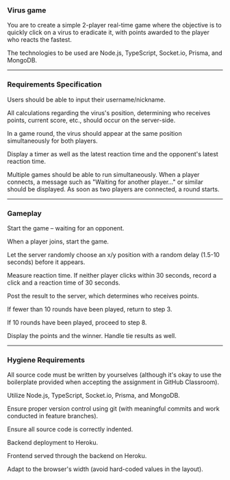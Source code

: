 ### Virus game  

  
You are to create a simple 2-player real-time game where the objective is to quickly click on a virus to eradicate it, with points awarded to the player who reacts the fastest.  

The technologies to be used are Node.js, TypeScript, Socket.io, Prisma, and MongoDB.  

--------------------------------------------------------------------  

### Requirements Specification  

Users should be able to input their username/nickname.  

All calculations regarding the virus's position, determining who receives points, current score, etc., should occur on the server-side.  

In a game round, the virus should appear at the same position simultaneously for both players.  

Display a timer as well as the latest reaction time and the opponent's latest reaction time.  

Multiple games should be able to run simultaneously. When a player connects, a message such as "Waiting for another player..." or similar should be displayed. As soon as two players are connected, a round starts.  
  
--------------------------------------------------------------------  

### Gameplay

Start the game – waiting for an opponent.  

When a player joins, start the game.  

Let the server randomly choose an x/y position with a random delay (1.5-10 seconds) before it appears.  

Measure reaction time. If neither player clicks within 30 seconds, record a click and a reaction time of 30 seconds.  

Post the result to the server, which determines who receives points.  

If fewer than 10 rounds have been played, return to step 3.  

If 10 rounds have been played, proceed to step 8.  

Display the points and the winner. Handle tie results as well.  

--------------------------------------------------------------------  

### Hygiene Requirements  

All source code must be written by yourselves (although it's okay to use the boilerplate provided when accepting the assignment in GitHub Classroom).  

Utilize Node.js, TypeScript, Socket.io, Prisma, and MongoDB.  

Ensure proper version control using git (with meaningful commits and work conducted in feature branches).  

Ensure all source code is correctly indented.  

Backend deployment to Heroku.  

Frontend served through the backend on Heroku.  

Adapt to the browser's width (avoid hard-coded values in the layout).
